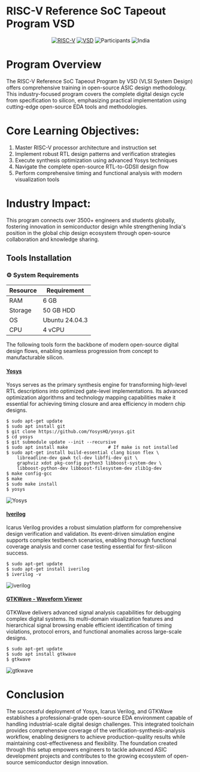 # RISC-V Reference SoC Tapeout Program VSD

<div align="center">

[![RISC-V](https://img.shields.io/badge/RISC--V-SoC%20Tapeout-blue?style=for-the-badge&logo=riscv)](https://riscv.org/)
[![VSD](https://img.shields.io/badge/VSD-Program-orange?style=for-the-badge)](https://vsdiat.vlsisystemdesign.com/)
![Participants](https://img.shields.io/badge/Participants-3500+-success?style=for-the-badge)
![India](https://img.shields.io/badge/Made%20in-India-saffron?style=for-the-badge)

</div>

# Program Overview
The RISC-V Reference SoC Tapeout Program by VSD (VLSI System Design) offers comprehensive training in open-source ASIC design methodology. This industry-focused program covers the complete digital design cycle from specification to silicon, emphasizing practical implementation using cutting-edge open-source EDA tools and methodologies.

# Core Learning Objectives:
1. Master RISC-V processor architecture and instruction set
2. Implement robust RTL design patterns and verification strategies
3. Execute synthesis optimization using advanced Yosys techniques
4. Navigate the complete open-source RTL-to-GDSII design flow
5. Perform comprehensive timing and functional analysis with modern visualization tools

# Industry Impact: 
This program connects over 3500+ engineers and students globally, fostering innovation in semiconductor design while strengthening India's position in the global chip design ecosystem through open-source collaboration and knowledge sharing.


## Tools Installation

### ⚙️ System Requirements
| Resource | Requirement |
|----------|-------------|
| RAM      | 6 GB |
| Storage  | 50 GB HDD |
| OS       | Ubuntu 24.04.3 |
| CPU      | 4 vCPU |
The following tools form the backbone of modern open-source digital design flows, enabling seamless progression from concept to manufacturable silicon.

#### <ins>**Yosys**</ins>
Yosys serves as the primary synthesis engine for transforming high-level RTL descriptions into optimized gate-level implementations. Its advanced optimization algorithms and technology mapping capabilities make it essential for achieving timing closure and area efficiency in modern chip designs.
```
$ sudo apt-get update
$ sudo apt install git                 
$ git clone https://github.com/YosysHQ/yosys.git
$ cd yosys
$ git submodule update --init --recursive
$ sudo apt install make               # If make is not installed
$ sudo apt-get install build-essential clang bison flex \
    libreadline-dev gawk tcl-dev libffi-dev git \
    graphviz xdot pkg-config python3 libboost-system-dev \
    libboost-python-dev libboost-filesystem-dev zlib1g-dev
$ make config-gcc
$ make
$ sudo make install
$ yosys
```
![Yosys](https://github.com/user-attachments/assets/374c997e-5286-408b-9341-46c7587d795c)


#### <ins>**Iverilog**</ins>
Icarus Verilog provides a robust simulation platform for comprehensive design verification and validation. Its event-driven simulation engine supports complex testbench scenarios, enabling thorough functional coverage analysis and corner case testing essential for first-silicon success.
```
$ sudo apt-get update
$ sudo apt-get install iverilog
$ iverilog -v
```
![iverilog](https://github.com/user-attachments/assets/f0b34e06-9936-422b-9c63-97d5fa9bb3ee)


#### <ins>**GTKWave - Waveform Viewer**</ins>
GTKWave delivers advanced signal analysis capabilities for debugging complex digital systems. Its multi-domain visualization features and hierarchical signal browsing enable efficient identification of timing violations, protocol errors, and functional anomalies across large-scale designs.
```
$ sudo apt-get update
$ sudo apt install gtkwave
$ gtkwave
```
![gtkwave](https://github.com/user-attachments/assets/4382aba3-485a-4bfd-b73d-95187900c3f8)


# Conclusion
The successful deployment of Yosys, Icarus Verilog, and GTKWave establishes a professional-grade open-source EDA environment capable of handling industrial-scale digital design challenges. This integrated toolchain provides comprehensive coverage of the verification-synthesis-analysis workflow, enabling designers to achieve production-quality results while maintaining cost-effectiveness and flexibility. The foundation created through this setup empowers engineers to tackle advanced ASIC development projects and contributes to the growing ecosystem of open-source semiconductor design innovation.
